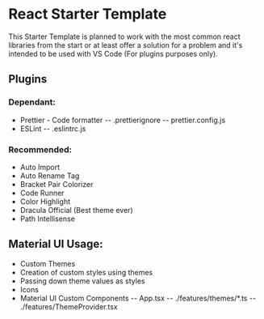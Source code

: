 # React Starter Template

This Starter Template is planned to work with the most common react libraries from the start or at least offer a solution for a problem and it's intended to be used with VS Code (For plugins purposes only).

## Plugins

### Dependant:

- Prettier - Code formatter
  -- .prettierignore
  -- prettier.config.js
- ESLint
  -- .eslintrc.js

### Recommended:

- Auto Import
- Auto Rename Tag
- Bracket Pair Colorizer
- Code Runner
- Color Highlight
- Dracula Official (Best theme ever)
- Path Intellisense

## Material UI Usage:

- Custom Themes
- Creation of custom styles using themes
- Passing down theme values as styles
- Icons
- Material UI Custom Components
  -- App.tsx
  -- ./features/themes/\*.ts
  -- ./features/ThemeProvider.tsx
